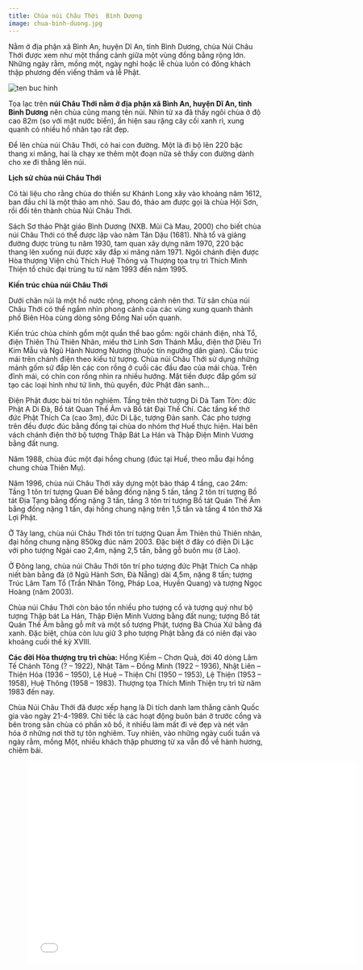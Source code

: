 ```yaml
---
title: Chùa núi Châu Thới  Bình Dương
image: chua-binh-duong.jpg
---
```


Nằm ở địa phận xã Bình An, huyện Dĩ An, tỉnh Bình Dương, chùa Núi Châu Thới được xem như một thắng cảnh giữa một vùng đồng bằng rộng lớn. Những ngày rằm, mồng một, ngày nghỉ hoặc lễ chùa luôn có đông khách thập phương đến viếng thăm và lễ Phật.

![ten buc hinh](http://coiphat.net/quanly/fileman/Uploads/Binh%20Duong/Di%20An/Chua%20Chau%20Thoi/IMG_0773.jpg "ten buc hinh")

Tọa lạc trên **núi Châu Thới nằm ở địa phận xã Bình An, huyện Dĩ An, tỉnh Bình Dương** nên chùa cũng mang tên núi. Nhìn từ xa đã thấy ngôi chùa ở độ cao 82m (so với mặt nước biển), ẩn hiện sau rặng cây cối xanh rì, xung quanh có nhiều hồ nhân tạo rất đẹp.

Để lên chùa núi Châu Thới, có hai con đường. Một là đi bộ lên 220 bậc thang xi măng, hai là chạy xe thêm một đoạn nữa sẽ thấy con đường dành cho xe đi thẳng lên núi.

**Lịch sử chùa núi Châu Thới**

Có tài liệu cho rằng chùa do thiền sư Khánh Long xây vào khoảng năm 1612, ban đầu chỉ là một thảo am nhỏ. Sau đó, thảo am được gọi là chùa Hội Sơn, rồi đổi tên thành chùa Núi Châu Thới.

Sách Sơ thảo Phật giáo Bình Dương (NXB. Mũi Cà Mau, 2000) cho biết chùa núi Châu Thới có thể được lập vào năm Tân Dậu (1681). Nhà tổ và giảng đường được trùng tu năm 1930, tam quan xây dựng năm 1970, 220 bậc thang lên xuống núi được xây đắp xi măng năm 1971. Ngôi chánh điện được Hòa thượng Viện chủ Thích Huệ Thông và Thượng tọa trụ trì Thích Minh Thiện tổ chức đại trùng tu từ năm 1993 đến năm 1995.

**Kiến trúc chùa núi Châu Thới**

Dưới chân núi là một hồ nước rộng, phong cảnh nên thơ. Từ sân chùa núi Châu Thới có thể ngắm nhìn phong cảnh của các vùng xung quanh thành phố Biên Hòa cùng dòng sông Đồng Nai uốn quanh.

Kiến trúc chùa chính gồm một quần thể bao gồm: ngôi chánh điện, nhà Tổ, điện Thiên Thủ Thiên Nhãn, miếu thờ Linh Sơn Thánh Mẫu, điện thờ Diêu Trì Kim Mẫu và Ngũ Hành Nương Nương (thuộc tín ngưỡng dân gian). Cấu trúc mái trên chánh điện theo kiểu tứ tượng. Chùa núi Châu Thới sử dụng những mảnh gốm sứ đắp lên các con rồng ở cuối các đầu đao của mái chùa. Trên đỉnh mái, có chín con rồng nhìn ra nhiều hướng. Mặt tiền được đắp gốm sứ tạo các loại hình như tứ linh, thủ quyển, đức Phật đản sanh…

Điện Phật được bài trí tôn nghiêm. Tầng trên thờ tượng Di Dà Tam Tôn: đức Phật A Di Đà, Bồ tát Quan Thế Âm và Bồ tát Đại Thế Chí. Các tầng kế thờ đức Phật Thích Ca (cao 3m), đức Di Lặc, tượng Đản sanh. Các pho tượng trên đều được đúc bằng đồng tại chùa do nhóm thợ Huế thực hiện. Hai bên vách chánh điện thờ bộ tượng Thập Bát La Hán và Thập Điện Minh Vương bằng đất nung.

Năm 1988, chùa đúc một đại hồng chung (đúc tại Huế, theo mẫu đại hồng chung chùa Thiên Mụ).

Năm 1996, chùa núi Châu Thới xây dựng một bảo tháp 4 tầng, cao 24m: Tầng 1 tôn trí tượng Quan Đế bằng đồng nặng 5 tấn, tầng 2 tôn trí tượng Bồ tát Địa Tạng bằng đồng nặng 3 tấn, tầng 3 tôn trí tượng Bồ tát Quán Thế Âm bằng đồng nặng 1 tấn, đại hồng chung nặng trên 1,5 tấn và tầng 4 tôn thờ Xá Lợi Phật.

Ở Tây lang, chùa núi Châu Thới tôn trí tượng Quan Âm Thiên thủ Thiên nhãn, đại hồng chung nặng 850kg đúc năm 2003. Đặc biệt ở đây có điện Di Lặc với pho tượng Ngài cao 2,4m, nặng 2,5 tấn, bằng gỗ buôn mu (ở Lào).

Ở Đông lang, chùa núi Châu Thới tôn trí pho tượng đức Phật Thích Ca nhập niết bàn bằng đá (ở Ngũ Hành Sơn, Đà Nẵng) dài 4,5m, nặng 8 tấn; tượng Trúc Lâm Tam Tổ (Trần Nhân Tông, Pháp Loa, Huyền Quang) và tượng Ngọc Hoàng (năm 2003).

Chùa núi Châu Thới còn bảo tồn nhiều pho tượng cổ và tượng quý như bộ tượng Thập bát La Hán, Thập Điện Minh Vương bằng đất nung; tượng Bồ tát Quán Thế Âm bằng gỗ mít và một số tượng Phật, tượng Bà Chúa Xứ bằng đá xanh. Đặc biệt, chùa còn lưu giữ 3 pho tượng Phật bằng đá có niên đại vào khoảng cuối thế kỷ XVIII.

**Các đời Hòa thượng trụ trì chùa:** Hồng Kiềm – Chơn Quả, đời 40 dòng Lâm Tế Chánh Tông (? – 1922), Nhật Tâm – Đồng Minh (1922 – 1936), Nhật Liên – Thiện Hóa (1936 – 1950), Lệ Huệ – Thiện Chí (1950 – 1953), Lệ Thiện (1953 – 1958), Huệ Thông (1958 – 1983). Thượng tọa Thích Minh Thiện trụ trì từ năm 1983 đến nay.

Chùa Núi Châu Thới đã được xếp hạng là Di tích danh lam thắng cảnh Quốc gia vào ngày 21-4-1989. Chỉ tiếc là các hoạt động buôn bán ở trước cổng và bên trong sân chùa có phần xô bồ, ít nhiều làm mất đi vẻ đẹp và nét văn hóa ở những nơi thờ tự tôn nghiêm. Tuy nhiên, vào những ngày cuối tuần và ngày rằm, mồng Một, nhiều khách thập phương từ xa vẫn đổ về hành hương, chiêm bái.



<figure><iframe width="650" height="400" src="//www.youtube-nocookie.com/embed/WNU9WgCqHng" frameborder="0" allowfullscreen></iframe></figure>